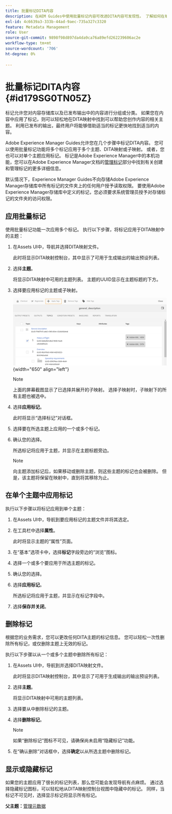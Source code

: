 ```yaml
---
title: 批量标记DITA内容
description: 在AEM Guides中使用批量标记内容可改进DITA内容可发现性。 了解如何在单个或多个主题上应用、删除、显示或隐藏批量标记。
exl-id: 4c6639a3-333b-44ad-9aec-735a327c3320
feature: Metadata Management
role: User
source-git-commit: 9898f98d897da4da9ca76a89efd262239606ac2e
workflow-type: tm+mt
source-wordcount: '706'
ht-degree: 0%

---
```


# 批量标记DITA内容 {#id179SG0TN05Z}

标记允许您对内容存储库以及已发布输出中的内容进行分组或分类。 如果您在内容中应用了标记，则可以轻松地在DITA映射中找到可以帮助您创作内容的相关主题。 利用已发布的输出，最终用户将能够借助适当的标记更快地找到适当的内容。

Adobe Experience Manager Guides允许您在几个步骤中标记DITA内容。 您可以使用批量标记功能将多个标记应用于多个主题、DITA映射或子映射。 或者，您也可以对单个主题应用标记。 标记是Adobe Experience Manager中的本机功能，您可以在Adobe Experience Manager文档的[管理标记](https://experienceleague.adobe.com/docs/experience-manager-cloud-service/sites/authoring/features/tags.html?lang=en)部分中找到有关创建和管理标记的更多详细信息。

默认情况下，Experience Manager Guides不向存储Adobe Experience Manager存储库中所有标记的文件夹上的任何用户授予读取权限。 要使用Adobe Experience Manager存储库中定义的标记，您必须要求系统管理员授予对存储标记的文件夹的访问权限。

## 应用批量标记

使用批量标记功能一次应用多个标记。 执行以下步骤，将标记应用于DITA映射中的主题：

1. 在Assets UI中，导航并选择DITA映射文件。

   此时将显示DITA映射控制台，其中显示了可用于生成输出的输出预设列表。

1. 选择&#x200B;**主题**。

   将显示DITA映射中可用的主题列表。 主题的UUID显示在主题标题的下方。

1. 选择要应用标记的主题或子映射。

   ![](images/apply-tags-uuid.png){width="650" align="left"}


   >[!NOTE]
   >
   > 上面的屏幕截图显示了已选择并展开的子映射。 选择子映射时，子映射下的所有主题也被选中。

1. 选择&#x200B;**应用标记**。

   此时将显示“选择标记”对话框。

1. 选择要在所选主题上应用的一个或多个标记。

1. 确认您的选择。

   所选标记将应用于主题，并显示在主题标题旁边。

   >[!NOTE]
   >
   > 向主题添加标记后，如果移动或删除主题，则这些主题的标记也会被删除。 但是，该主题将保留在映射中，直到将其移除为止。


## 在单个主题中应用标记

执行以下步骤以将标记应用到单个主题：

1. 在Assets UI中，导航到要应用标记的主题文件并将其选定。

1. 在工具栏中选择&#x200B;**属性**。

   此时将显示主题的“属性”页面。

1. 在“基本”选项卡中，选择&#x200B;**标记**&#x200B;字段旁边的“浏览”图标。

1. 选择一个或多个要应用于所选主题的标记。

1. 确认您的选择。

1. 选择&#x200B;**应用标记**。

   所选标记将应用于主题，并显示在标记字段中。

1. 选择&#x200B;**保存并关闭**。


## 删除标记

根据您的业务需求，您可以更改任何DITA主题的标记信息。 您可以轻松一次性删除所有标记，或仅删除主题上无效的标记。

执行以下步骤以从一个或多个主题中删除所有标记：

1. 在Assets UI中，导航到并选择DITA映射文件。

   此时将显示DITA映射控制台，其中显示了可用于生成输出的输出预设列表。

1. 选择&#x200B;**主题**。

   将显示DITA映射中可用的主题列表。

1. 选择要从中删除标记的主题。

1. 选择&#x200B;**删除标记**。

   >[!NOTE]
   >
   > 如果“删除标记”图标不可见，请确保尚未启用“隐藏标记”功能。

1. 在“确认删除”对话框中，选择&#x200B;**确定**&#x200B;以从所选主题中删除标记。


## 显示或隐藏标记

如果您的主题应用了很长的标记列表，那么您可能会发现导航有点麻烦。 通过选择隐藏标记图标，可以轻松地从DITA映射控制台视图中隐藏中的标记。 同样，当标记不可见时，选择显示标记将显示所有标记。

**父主题：**&#x200B;[&#x200B;管理元数据](manage-metadata.md)
